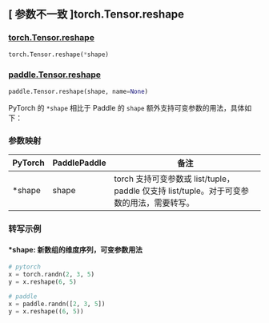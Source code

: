 ## [ 参数不一致 ]torch.Tensor.reshape

### [torch.Tensor.reshape](https://pytorch.org/docs/stable/generated/torch.Tensor.reshape.html)

```python
torch.Tensor.reshape(*shape)
```

### [paddle.Tensor.reshape](https://www.paddlepaddle.org.cn/documentation/docs/zh/develop/api/paddle/Tensor_cn.html#reshape-shape-name-none)

```python
paddle.Tensor.reshape(shape, name=None)
```

PyTorch 的 `*shape` 相比于 Paddle 的 `shape` 额外支持可变参数的用法，具体如下：
### 参数映射

| PyTorch       | PaddlePaddle | 备注                                                   |
| ------------- | ------------ | ------------------------------------------------------ |
| *shape | shape | torch 支持可变参数或 list/tuple，paddle 仅支持 list/tuple。对于可变参数的用法，需要转写。 |

### 转写示例
#### *shape: 新数组的维度序列，可变参数用法
```python
# pytorch
x = torch.randn(2, 3, 5)
y = x.reshape(6, 5)

# paddle
x = paddle.randn([2, 3, 5])
y = x.reshape((6, 5))
```
